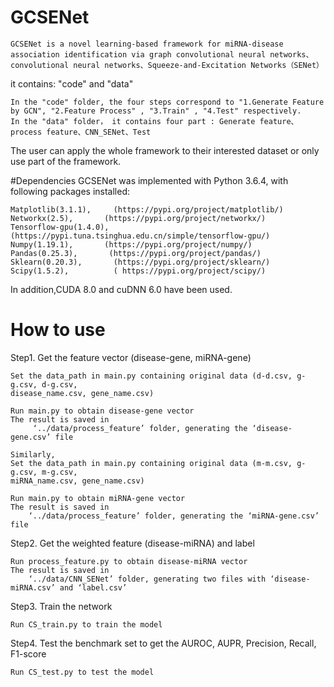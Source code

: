 ﻿# GCSENet

    GCSENet is a novel learning-based framework for miRNA-disease association identification via graph convolutional neural networks、convolutional neural networks、Squeeze-and-Excitation Networks（SENet）

it contains: "code" and "data"

    In the "code" folder, the four steps correspond to "1.Generate Feature by GCN", "2.Feature Process" , "3.Train" , "4.Test" respectively.
    In the "data" folder， it contains four part : Generate feature、process feature、CNN_SENet、Test

The user can apply the whole framework to their interested dataset or only use part of the framework.

#Dependencies
GCSENet was implemented with Python 3.6.4, with following packages installed:

    Matplotlib(3.1.1),     (https://pypi.org/project/matplotlib/)
    Networkx(2.5),       (https://pypi.org/project/networkx/)
    Tensorflow-gpu(1.4.0), (https://pypi.tuna.tsinghua.edu.cn/simple/tensorflow-gpu/)
    Numpy(1.19.1),       (https://pypi.org/project/numpy/)
    Pandas(0.25.3),       (https://pypi.org/project/pandas/)
    Sklearn(0.20.3),       (https://pypi.org/project/sklearn/)
    Scipy(1.5.2),          ( https://pypi.org/project/scipy/)

In addition,CUDA 8.0 and cuDNN 6.0 have been used.

# How to use

Step1. Get the feature vector (disease-gene, miRNA-gene)

    Set the data_path in main.py containing original data (d-d.csv, g-g.csv, d-g.csv,
    disease_name.csv, gene_name.csv)
    
    Run main.py to obtain disease-gene vector
    The result is saved in 
         ‘../data/process_feature’ folder, generating the ‘disease-gene.csv’ file 

    Similarly,
    Set the data_path in main.py containing original data (m-m.csv, g-g.csv, m-g.csv,
    miRNA_name.csv, gene_name.csv)
    
    Run main.py to obtain miRNA-gene vector
    The result is saved in
        ‘../data/process_feature’ folder, generating the ‘miRNA-gene.csv’ file 
        
        
Step2. Get the weighted feature (disease-miRNA) and label


    Run process_feature.py to obtain disease-miRNA vector
    The result is saved in
 	    ‘../data/CNN_SENet’ folder, generating two files with ‘disease-miRNA.csv’ and ‘label.csv’ 
        
        
Step3. Train the network

    Run CS_train.py to train the model
    
    
Step4. Test the benchmark set to get the AUROC, AUPR, Precision, Recall, F1-score

    Run CS_test.py to test the model


